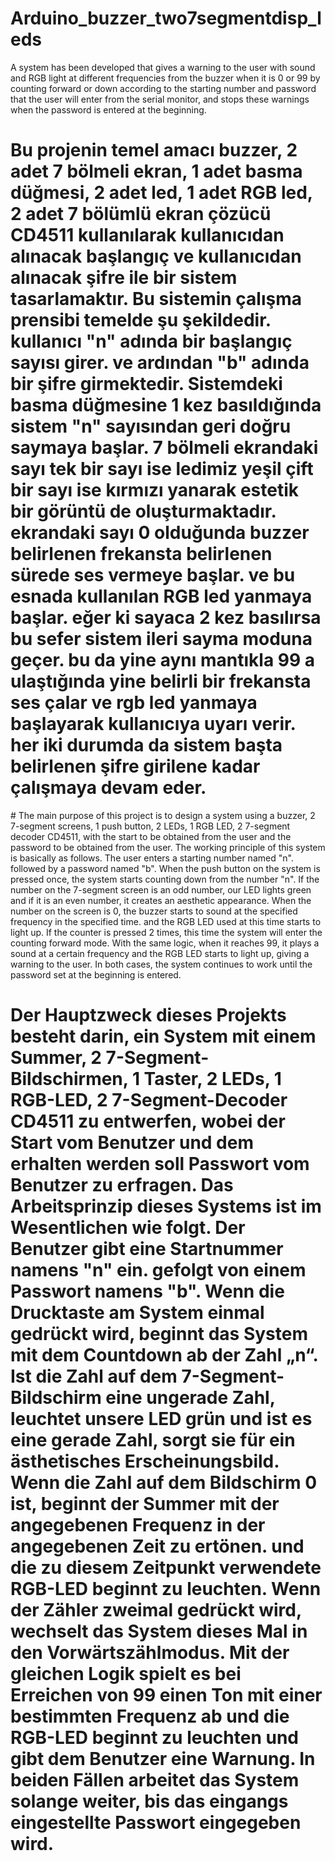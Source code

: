 # Arduino_buzzer_two7segmentdisp_leds

A system has been developed that gives a warning to the user with sound and RGB light at different frequencies from the buzzer when it is 0 or 99 by counting forward or down according to the starting number and password that the user will enter from the serial monitor, and stops these warnings when the password is entered at the beginning.


# Bu projenin temel amacı buzzer, 2 adet 7 bölmeli ekran, 1 adet basma düğmesi, 2 adet led, 1 adet RGB led, 2 adet 7 bölümlü ekran çözücü CD4511 kullanılarak kullanıcıdan alınacak başlangıç ve kullanıcıdan alınacak şifre ile bir sistem tasarlamaktır. Bu sistemin çalışma prensibi temelde şu şekildedir. kullanıcı "n" adında bir başlangıç sayısı girer. ve ardından "b" adında bir şifre girmektedir. Sistemdeki basma düğmesine 1 kez basıldığında sistem  "n" sayısından geri doğru saymaya başlar. 7 bölmeli ekrandaki sayı tek bir sayı ise ledimiz yeşil çift bir sayı ise kırmızı yanarak estetik bir görüntü de oluşturmaktadır. ekrandaki sayı 0 olduğunda buzzer belirlenen frekansta belirlenen sürede ses vermeye başlar. ve bu esnada kullanılan RGB led yanmaya başlar. eğer ki sayaca 2 kez basılırsa bu sefer sistem ileri sayma moduna geçer. bu da yine aynı mantıkla 99 a ulaştığında yine belirli bir frekansta ses çalar ve rgb led yanmaya başlayarak kullanıcıya uyarı verir. her iki durumda da sistem başta belirlenen şifre girilene kadar çalışmaya devam eder. 


# The main purpose of this project is to design a system using a buzzer, 2 7-segment screens, 1 push button, 2 LEDs, 1 RGB LED, 2 7-segment decoder CD4511, with the start to be obtained from the user and the password to be obtained from the user. The working principle of this system is basically as follows. The user enters a starting number named "n". followed by a password named "b". When the push button on the system is pressed once, the system starts counting down from the number "n". If the number on the 7-segment screen is an odd number, our LED lights green and if it is an even number, it creates an aesthetic appearance. When the number on the screen is 0, the buzzer starts to sound at the specified frequency in the specified time. and the RGB LED used at this time starts to light up. If the counter is pressed 2 times, this time the system will enter the counting forward mode. With the same logic, when it reaches 99, it plays a sound at a certain frequency and the RGB LED starts to light up, giving a warning to the user. In both cases, the system continues to work until the password set at the beginning is entered.

# Der Hauptzweck dieses Projekts besteht darin, ein System mit einem Summer, 2 7-Segment-Bildschirmen, 1 Taster, 2 LEDs, 1 RGB-LED, 2 7-Segment-Decoder CD4511 zu entwerfen, wobei der Start vom Benutzer und dem erhalten werden soll Passwort vom Benutzer zu erfragen. Das Arbeitsprinzip dieses Systems ist im Wesentlichen wie folgt. Der Benutzer gibt eine Startnummer namens "n" ein. gefolgt von einem Passwort namens "b". Wenn die Drucktaste am System einmal gedrückt wird, beginnt das System mit dem Countdown ab der Zahl „n“. Ist die Zahl auf dem 7-Segment-Bildschirm eine ungerade Zahl, leuchtet unsere LED grün und ist es eine gerade Zahl, sorgt sie für ein ästhetisches Erscheinungsbild. Wenn die Zahl auf dem Bildschirm 0 ist, beginnt der Summer mit der angegebenen Frequenz in der angegebenen Zeit zu ertönen. und die zu diesem Zeitpunkt verwendete RGB-LED beginnt zu leuchten. Wenn der Zähler zweimal gedrückt wird, wechselt das System dieses Mal in den Vorwärtszählmodus. Mit der gleichen Logik spielt es bei Erreichen von 99 einen Ton mit einer bestimmten Frequenz ab und die RGB-LED beginnt zu leuchten und gibt dem Benutzer eine Warnung. In beiden Fällen arbeitet das System solange weiter, bis das eingangs eingestellte Passwort eingegeben wird.
